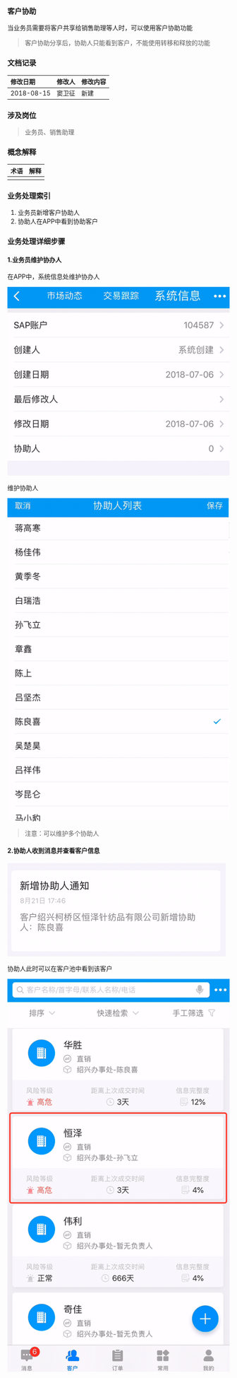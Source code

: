 ### 客户协助

当业务员需要将客户共享给销售助理等人时，可以使用客户协助功能

> 客户协助分享后，协助人只能看到客户，不能使用转移和释放的功能

### 文档记录

| 修改日期 | 修改人 | 修改内容 |
| :--- | :--- | :--- |
| 2018-08-15 | 窦卫征 | 新建 |

### 涉及岗位

> 业务员、销售助理

### 概念解释

| 术语 | 解释 |
| :--- | :--- |
|  |  |

### 业务处理索引

1. 业务员新增客户协助人
2. 协助人在APP中看到协助客户

### 业务处理详细步骤

#### 1.业务员维护协办人

在APP中，系统信息处维护协办人

![](/assets/appxzrtj.png)

维护协助人

![](/assets/appwhxzrqd11.png)

> 注意：可以维护多个协助人

#### 2.协助人收到消息并查看客户信息

![](/assets/xzrsdmessage22.png)

协助人此时可以在客户池中看到该客户

![](/assets/xzrckxzkhdetail.png)

